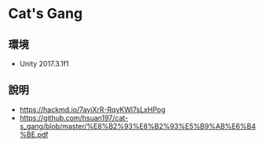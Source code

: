 # Cat's Gang
## 環境
- Unity 2017.3.1f1

## 說明
- https://hackmd.io/7ayjXrR-RqyKWl7sLxHPog
- https://github.com/hsuan197/cat-s_gang/blob/master/%E8%B2%93%E8%B2%93%E5%B9%AB%E6%B4%BE.pdf
